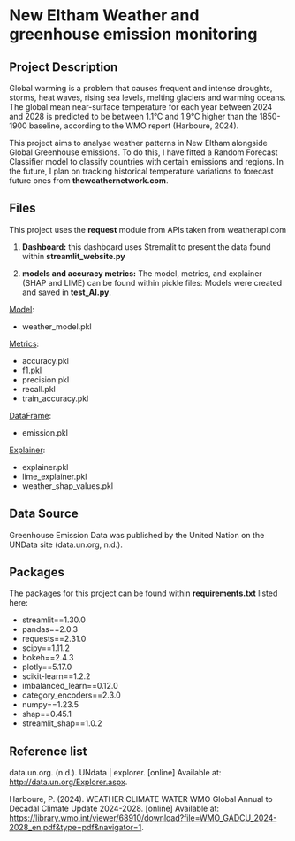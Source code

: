 # New Eltham Weather and greenhouse emission monitoring 

## Project Description 
Global warming is a problem that causes frequent and intense droughts, storms, heat waves, rising sea levels, melting glaciers and warming oceans. 
The global mean near-surface temperature for each year between 2024 and 2028 is predicted to be between 1.1°C and 1.9°C higher than the 1850-1900 baseline, 
according to the WMO report (Harboure, 2024).

This project aims to analyse weather patterns in New Eltham alongside Global Greenhouse emissions. To do this, I have fitted a Random Forecast Classifier model to 
classify countries with certain emissions and regions. In the future, I plan on tracking historical temperature variations to forecast future ones 
from <b>theweathernetwork.com</b>.

## Files
This project uses the <b>request</b> module from APIs taken from weatherapi.com 

1. <b>Dashboard:</b> this dashboard uses Stremalit to present the data found within <b>streamlit_website.py</b>

2. <b>models and accuracy metrics:</b> The model, metrics, and explainer (SHAP and LIME) can be found within pickle files:
Models were created and saved in <b>test_AI.py</b>.

<u>Model</u>: 
- weather_model.pkl

<u>Metrics</u>:
- accuracy.pkl
- f1.pkl
- precision.pkl
- recall.pkl
- train_accuracy.pkl

<u>DataFrame</u>:
- emission.pkl

<u>Explainer</u>:
- explainer.pkl
- lime_explainer.pkl
- weather_shap_values.pkl

## Data Source

Greenhouse Emission Data was published by the United Nation on the UNData site (data.un.org, n.d.). 


## Packages
The packages for this project can be found within <b>requirements.txt</b> listed here: 

- streamlit==1.30.0
- pandas==2.0.3
- requests==2.31.0
- scipy==1.11.2
- bokeh==2.4.3
- plotly==5.17.0
- scikit-learn==1.2.2
- imbalanced_learn==0.12.0
- category_encoders==2.3.0
- numpy==1.23.5
- shap==0.45.1
- streamlit_shap==1.0.2

## Reference list

data.un.org. (n.d.). UNdata | explorer. [online] Available at: http://data.un.org/Explorer.aspx.

Harboure, P. (2024). WEATHER CLIMATE WATER WMO Global Annual to Decadal Climate Update 2024-2028. [online] Available at: https://library.wmo.int/viewer/68910/download?file=WMO_GADCU_2024-2028_en.pdf&type=pdf&navigator=1.
